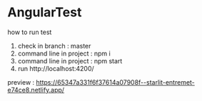 # AngularTest
how to run test
1. check in branch : master
2. command line in project : npm i
3. command line in project : npm start
4. run http://localhost:4200/

preview : https://65347a331f6f37614a07908f--starlit-entremet-e74ce8.netlify.app/
